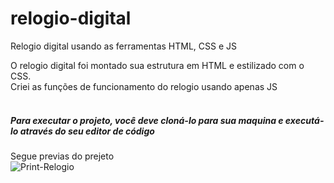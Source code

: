 # relogio-digital
Relogio digital usando as ferramentas HTML, CSS e JS

O relogio digital foi montado sua estrutura em HTML e estilizado com o CSS. <br>
Criei as funções de funcionamento do relogio usando apenas JS <br>
<br>
##### Para executar o projeto, você deve cloná-lo para sua maquina e executá-lo através do seu editor de código
Segue previas do prejeto <br>
![Print-Relogio](https://user-images.githubusercontent.com/117482909/226502630-7c1887b0-7c30-415d-af90-c608f4a9205e.png)
